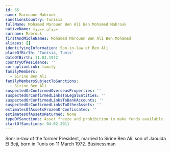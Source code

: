 ```yaml
---
id: 65
name: Marouane Mabrouk
sanctionsCountry: Tunisia
fullName: Mohamed Marouen Ben Ali Ben Mohamed Mabrouk
nativeName: مروان مبروك
surname: Mabrouk
firstAndMidleNames: Mohamed Marouen Ben Ali Ben Mohamed
aliases: []
identifyingInformation: Son-in-law of Ben Ali
placeOfBirth: 'Tunisia, Tunis'
dateOfBirth: 11.03.1972
countryOfResidence: ''
corruptionLink: family
familyMembers:
  - Sirine Ben Ali
familyMembersSubjectToSanctions:
  - Sirine Ben Ali
suspectedOrConfirmedOverseasProperties: ''
suspectedOrConfirmedLinksToLegalEntities: ''
suspectedOrConfirmedLinksToBankAccounts: ''
suspectedOrConfirmedLinksToOtherAssets: ''
estimatesOfAssetsFrozenOrConfiscated: ''
estimatesOfAssetsReturned: None
typeOfSanctions: Asset freeze and prohibition to make funds available
startOfSanctions: 04.02.2011
---
```

Son-in-law of the former President, married to Sirine Ben Ali. son of Jaouida El 
Beji, born in Tunis  on 11 March
1972. Businessman

